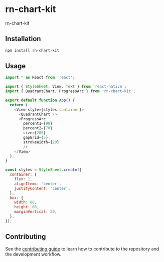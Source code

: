 # rn-chart-kit
rn-chart-kit
## Installation

```sh
npm install rn-chart-kit
```

## Usage

```js
import * as React from 'react';

import { StyleSheet, View, Text } from 'react-native';
import { QuadrantChart, ProgressArc } from 'rn-chart-kit';

export default function App() {
  return (
    <View style={styles.container}>
      <QuadrantChart />
      <ProgressArc
        percent1={90}
        percent2={70}
        size={200}
        gapGrid={5}
        strokeWidth={20}
        /> 
    </View>
  );
}

const styles = StyleSheet.create({
  container: {
    flex: 1,
    alignItems: 'center',
    justifyContent: 'center',
  },
  box: {
    width: 60,
    height: 60,
    marginVertical: 20,
  },
});

```

## Contributing

See the [contributing guide](CONTRIBUTING.md) to learn how to contribute to the repository and the development workflow.
